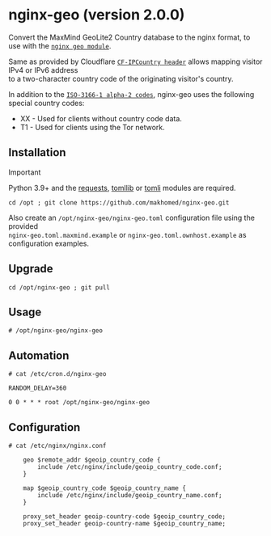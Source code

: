 # nginx-geo (version 2.0.0)

Convert the MaxMind GeoLite2 Country database to the nginx format, to use with the [`nginx geo module`](https://nginx.org/en/docs/http/ngx_http_geo_module.html).

Same as provided by Cloudflare [`CF-IPCountry header`](https://developers.cloudflare.com/fundamentals/reference/http-headers/#cf-ipcountry) allows mapping visitor IPv4 or IPv6 address\
to a two-character country code of the originating visitor's country.

In addition to the [`ISO-3166-1 alpha-2 codes`](https://www.iso.org/iso-3166-country-codes.html), nginx-geo uses the following special country codes:

* XX - Used for clients without country code data.
* T1 - Used for clients using the Tor network.

## Installation
> [!IMPORTANT]
> Python 3.9+ and the [requests](https://requests.readthedocs.io/), [tomllib](https://docs.python.org/3/library/tomllib.html) or [tomli](https://pypi.org/project/tomli/) modules are required.
```
cd /opt ; git clone https://github.com/makhomed/nginx-geo.git
```

Also create an `/opt/nginx-geo/nginx-geo.toml` configuration file using the provided\
`nginx-geo.toml.maxmind.example` or `nginx-geo.toml.ownhost.example` as configuration examples.

## Upgrade
```
cd /opt/nginx-geo ; git pull
```

## Usage
```
# /opt/nginx-geo/nginx-geo
```

## Automation
```
# cat /etc/cron.d/nginx-geo

RANDOM_DELAY=360

0 0 * * * root /opt/nginx-geo/nginx-geo
```

## Configuration
```
# cat /etc/nginx/nginx.conf

    geo $remote_addr $geoip_country_code {
        include /etc/nginx/include/geoip_country_code.conf;
    }

    map $geoip_country_code $geoip_country_name {
        include /etc/nginx/include/geoip_country_name.conf;
    }

    proxy_set_header geoip-country-code $geoip_country_code;
    proxy_set_header geoip-country-name $geoip_country_name;
```

